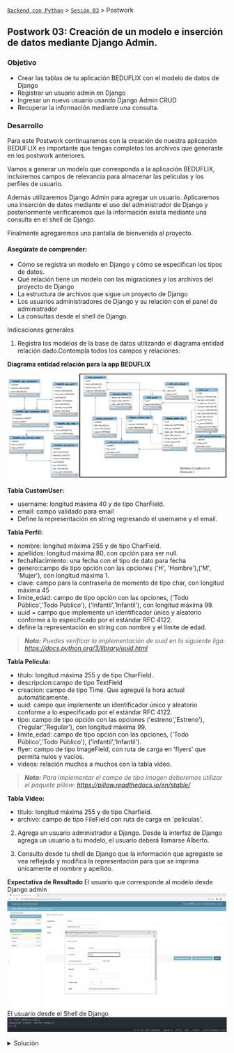 [`Backend con Python`](../../Readme.md) > [`Sesión 03`](../Readme.md) > Postwork
## Postwork 03: Creación de un modelo e inserción de datos mediante Django Admin.

### Objetivo
- Crear las tablas de tu aplicación BEDUFLIX con el modelo de datos de Django
- Registrar un usuario admin en Django
- Ingresar un nuevo usuario usando Django Admin CRUD
- Recuperar la información mediante una consulta.

### Desarrollo

Para este Postwork continuaremos con la creación de nuestra aplicación BEDUFLIX es importante que tengas completos los archivos que generaste en los postwork anteriores.

Vamos a generar un modelo que corresponda a la aplicación BEDUFLIX, incluiremos campos de relevancia para almacenar las películas y los perfiles de usuario.

Además utilizaremos Django Admin para agregar un usuario.  Aplicaremos una inserción de datos mediante el uso del administrador de Django y posteriormente verificaremos que la información exista mediante una consulta en el shell de Django.

Finalmente agregaremos una pantalla de bienvenida al proyecto.

#### Asegúrate de comprender:
- Cómo se registra un modelo en Django y cómo se especifican los tipos de datos.
- Qué relación tiene un modelo con las migraciones y los archivos del proyecto de Django
- La estructura de archivos que sigue un proyecto de Django
- Los usuarios administradores de Django y su relación con el panel de administrador
- La consultas desde el shell de Django.



Indicaciones generales

1. Registra los modelos de la base de datos utilizando el diagrama entidad relación dado.Contempla  todos los campos y relaciones:

__Diagrama entidad relación para la app BEDUFLIX__

![](er-beduflix.png)

__Tabla CustomUser:__
- username: longitud máxima 40 y de tipo CharField.
- email: campo validado para email
- Define la representación en string regresando el username y el email.

__Tabla Perfil:__

- nombre: longitud máxima 255 y de tipo CharField.
- apellidos: longitud máxima 80, con opción para ser null.
- fechaNacimiento: una fecha con el tipo de dato para fecha
- genero:campo de tipo opción con las opciones  ('H', 'Hombre'),('M', 'Mujer'), con longitud máxima 1.
- clave: campo para la contraseña de momento de tipo char, con longitud máxima 45
- limite_edad:  campo de tipo opción con las opciones,    ('Todo Público','Todo Público'),  ('Infantil','Infantil'), con longitud máxima 99.
- uuid = campo que implemente un identificador único y aleatorio conforme a lo especificado por el estándar RFC 4122.
- define la representación en string con nombre  y el límite de edad.

>*__Nota:__ Puedes verificar la implementación de uuid en la siguiente liga: https://docs.python.org/3/library/uuid.html*


__Tabla Pelicula:__
- titulo: longitud máxima 255 y de tipo CharField.
- descripcion:campo de tipo TextField
- creacion: campo de tipo Time. Que agregué la hora actual automáticamente.
- uuid: campo que implemente un identificador único y aleatorio conforme a lo especificado por el estándar RFC 4122.
- tipo: campo de tipo opción con las opciones  ('estreno','Estreno'), ('regular','Regular'), con longitud máxima 99.
- limite_edad: campo de tipo opción con las opciones,    ('Todo Público','Todo Público'),  ('Infantil','Infantil').
- flyer: campo de tipo ImageField, con ruta de carga en 'flyers' que permita nulos y vacíos.
- videos: relación muchos a muchos con la tabla video.

>*__Nota:__ Para implementar el campo de tipo imagen deberemos utilizar el paquete pillow: https://pillow.readthedocs.io/en/stable/*



__Tabla Video:__
- titulo: longitud máxima 255 y de tipo Charfield.
- archivo: campo de tipo FileField con ruta de carga en 'peliculas'.

2. Agrega un usuario administrador a Django. Desde la interfaz de Django agrega un usuario a tu modelo, el usuario deberá llamarse Alberto.

3. Consulta desde tu shell de Django que la información que agregaste se vea reflejada y modifica la representación para que se imprima únicamente el nombre y apellido.

__Expectativa de Resultado__
El usuario que corresponde al modelo desde Django admin
![](postwork1.jpg)
El usuario desde el Shell de Django
![](postwork4.jpg)

<details>
<summary>
Solución</summary>
Para agregar un modelo debes de modificar el archivo __models.py__ y construir los siguientes modelos:

```python
import uuid
from django.db import models
from django.contrib.auth.models import AbstractUser

PUBLICO =(
    ('Todo Público','Todo Público'),
    ('Infantil','Infantil')
)

TIPO_PELICULA =(
    ('estreno','Estreno'),
    ('regular','Regular')
)

GENERO = (
        ('H', 'Hombre'),
        ('M', 'Mujer'),
)

class CustomUser(models.Model):
    username = models.CharField(max_length=40)
    email = models.EmailField()
    perfil =models.ManyToManyField('Perfil')

    def __str__(self):
        return "{} {}".format(self.username , self.email)

class Perfil(models.Model):
    nombre=models.CharField(max_length=225)
    apellidos = models.CharField(max_length=80, null=True, blank=True)
    fechaNacimiento = models.DateField(null=True, blank=True)
    genero = models.CharField(max_length=1, choices=GENERO, default='-')
    clave = models.CharField(max_length=40, null=True, blank=True)
    limite_edad=models.CharField(max_length=30,choices=PUBLICO)
    uuid=models.UUIDField(default=uuid.uuid4,unique=True)

    def __str__(self):
        return "{} {}".format(self.nombre , self.limite_edad)

class Pelicula(models.Model):
    titulo:str=models.CharField(max_length=225)
    descripcion:str=models.TextField()
    creacion =models.DateTimeField(auto_now_add=True)
    uuid=models.UUIDField(default=uuid.uuid4,unique=True)
    tipo=models.CharField(max_length=30,choices=TIPO_PELICULA)
    videos=models.ManyToManyField('Video')
    flyer=models.ImageField(upload_to='flyers',blank=True,null=True)
    limite_edad=models.CharField(max_length=99,choices=PUBLICO,blank=True,null=True)

class Video(models.Model):
    titulo:str = models.CharField(max_length=225,blank=True,null=True)
    archivo=models.FileField(upload_to='peliculas')


```
Corre las migraciónes necesarias con:

```
python manage.py makemigrations
python manage.py migrate
```

Para agregar el administrador utiliza el siguiente comando:
```
python manage.py createsuperuser
```
Introduce la contraseña de tu preferencia cuando se solicite:

```console
Nombre de usuario (leave blank to use 'betito'):
Dirección de correo electrónico: betito@gmail.com
Password: ******
Password (again): *****
```
Ingresa a localhost/admin y verás los modelos que puedes editar desde el administrador gráfico de Django.

![](postwork2.jpg)

Sin, embargo el modelo no se encuentra disponible aún, para realizar esto es necesario que se realicen modificaciones a  el archivo admin.py registra el modelo que agregarás

```python
from django.contrib import admin
from .models import User
# Register your models here.

admin.site.register(CustomUser)
```

Usa la interfaz gráfica para agregar un nuevo registro.
![](postwork3.jpg)

</summary>